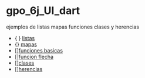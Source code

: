 # gpo_6j_UI_dart
ejemplos de listas mapas funciones clases y herencias
- {  } [listas]()
- {} [mapas](https://dartpad.dartlang.org/a4f57f40164cca9b04e84627123496d6)
- [][funciones basicas]()
- [][funcion flecha](https://dartpad.dartlang.org/1ca6a106cf1d76a9606af9f78e4d54c9)
- [][clases](https://dartpad.dartlang.org/3a4e5593607728b84a2099aba6aeaca9)
- [][herencias](https://dartpad.dartlang.org/799412a2b4ed4cbc1917fa9d0d9c767d)
